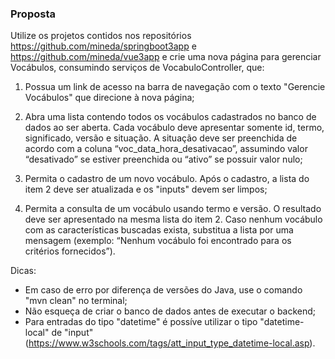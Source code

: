 ### Proposta

Utilize os projetos contidos nos repositórios https://github.com/mineda/springboot3app e https://github.com/mineda/vue3app e crie uma nova página para gerenciar Vocábulos, consumindo
serviços de VocabuloController, que:

1) Possua um link de acesso na barra de navegação com o texto "Gerencie Vocábulos" que direcione à nova página;

2) Abra uma lista contendo todos os vocábulos cadastrados no banco de dados ao ser aberta. Cada vocábulo deve apresentar somente id, termo, significado, versão e situação. A situação deve ser
preenchida de acordo com a coluna “voc_data_hora_desativacao”, assumindo valor “desativado” se estiver preenchida ou “ativo” se possuir valor nulo;

3) Permita o cadastro de um novo vocábulo. Após o cadastro, a lista do item 2 deve ser atualizada e os "inputs" devem ser limpos;

4) Permita a consulta de um vocábulo usando termo e versão. O resultado deve ser apresentado na mesma lista do item 2. Caso nenhum vocábulo com as características buscadas exista, substitua a
lista por uma mensagem (exemplo: “Nenhum vocábulo foi encontrado para os critérios fornecidos”).

Dicas:
- Em caso de erro por diferença de versões do Java, use o comando "mvn clean" no terminal;
- Não esqueça de criar o banco de dados antes de executar o backend;
- Para entradas do tipo "datetime" é possíve utilizar o tipo "datetime-local" de "input" (https://www.w3schools.com/tags/att_input_type_datetime-local.asp).
